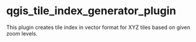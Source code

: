 # qgis_tile_index_generator_plugin
This plugin creates tile index in vector format for XYZ tiles based on given zoom levels.
